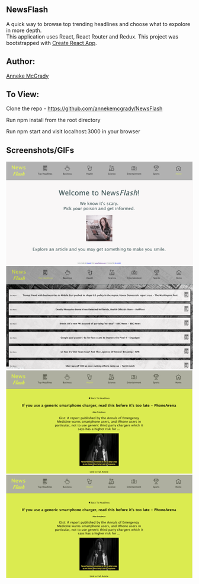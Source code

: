 
## NewsFlash

A quick way to browse top trending headlines and choose what to expolore in more depth.  
This application uses React, React Router and Redux.
This project was bootstrapped with [Create React App](https://github.com/facebook/create-react-app).

## Author:
[Anneke McGrady](https://github.com/annekemcgrady)

## To View:
Clone the repo - https://github.com/annekemcgrady/NewsFlash

Run npm install from the root directory

Run npm start and visit localhost:3000 in your browser

## Screenshots/GIFs
![Home](https://github.com/annekemcgrady/NewsFlash/blob/master/src/images/Newsflash_home.png)
![TopHeadlines](https://github.com/annekemcgrady/NewsFlash/blob/master/src/images/Newsflash_topheadlines.png)
![ArticlePage](https://github.com/annekemcgrady/NewsFlash/blob/master/src/images/Newsflash_articlepage.png)
![Gif](https://github.com/annekemcgrady/NewsFlash/blob/master/src/images/Newsflash_articlepage.png)
